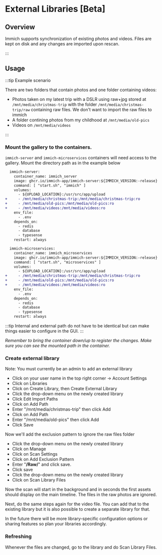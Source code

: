 # External Libraries [Beta]

## Overview

Immich supports synchronization of existing photos and videos. Files are kept on disk and any changes are imported upon rescan.

:::

## Usage

:::tip Example scenario

There are two folders that contain photos and one folder containing videos:

- Photos taken on my latest trip with a DSLR using raw+jpg stored at `/mnt/media/christmas-trip` with the folder `/mnt/media/christmas-trip/raw` containing raw files. We don't want to import the raw files to immich
- A folder contining photos from my childhood at `/mnt/media/old-pics`
- Videos on `/mnt/media/videos`

:::

### Mount the gallery to the containers.

`immich-server` and `immich-microservices` containers will need access to the gallery. Mount the directory path as in the example below

```diff title="docker-compose.yml"
  immich-server:
    container_name: immich_server
    image: ghcr.io/immich-app/immich-server:${IMMICH_VERSION:-release}
    command: [ "start.sh", "immich" ]
    volumes:
      - ${UPLOAD_LOCATION}:/usr/src/app/upload
+     - /mnt/media/christmas-trip:/mnt/media/christmas-trip:ro
+     - /mnt/media/old-pics:/mnt/media/old-pics:ro
+     - /mnt/media/videos:/mnt/media/videos:ro
    env_file:
      - .env
    depends_on:
      - redis
      - database
      - typesense
    restart: always

  immich-microservices:
    container_name: immich_microservices
    image: ghcr.io/immich-app/immich-server:${IMMICH_VERSION:-release}
    command: [ "start.sh", "microservices" ]
    volumes:
      - ${UPLOAD_LOCATION}:/usr/src/app/upload
+     - /mnt/media/christmas-trip:/mnt/media/christmas-trip:ro
+     - /mnt/media/old-pics:/mnt/media/old-pics:ro
+     - /mnt/media/videos:/mnt/media/videos:ro
    env_file:
      - .env
    depends_on:
      - redis
      - database
      - typesense
    restart: always
```

:::tip
Internal and external path do not have to be identical but can make things easier to configure in the GUI.
:::

_Remember to bring the container down/up to register the changes. Make sure you can see the mounted path in the container._

### Create external library

Note: You must currently be an admin to add an external library

- Click on your user name in the top right corner -> Account Settings
- Click on Libraries
- Click on Create Library, then Create External Library
- Click the drop-down menu on the newly created library
- Click Edit Import Paths
- Click on Add Path
- Enter "/mnt/media/christmas-trip" then click Add
- Click on Add Path
- Enter "/mnt/media/old-pics" then click Add
- Click Save

Now we'll add the exclusion pattern to ignore the raw files folder
- Click the drop-down menu on the newly created library
- Click on Manage
- Click on Scan Settings
- Click on Add Exclusion Pattern
- Enter "**/Raw/**" and click save.
- Click save
- Click the drop-down menu on the newly created library
- Click on Scan Library Files

Now the scan will start in the background and in seconds the first assets should display on the main timeline. The files in the raw photos are ignored.

Next, do the same steps again for the video file. You can add that to the existing library but it is also possible to create a separate library for that.

In the future there will be more library-specific configuration options or sharing features so plan your libraries accordingly.

### Refreshing
Whenever the files are changed, go to the library and do Scan Library Files.